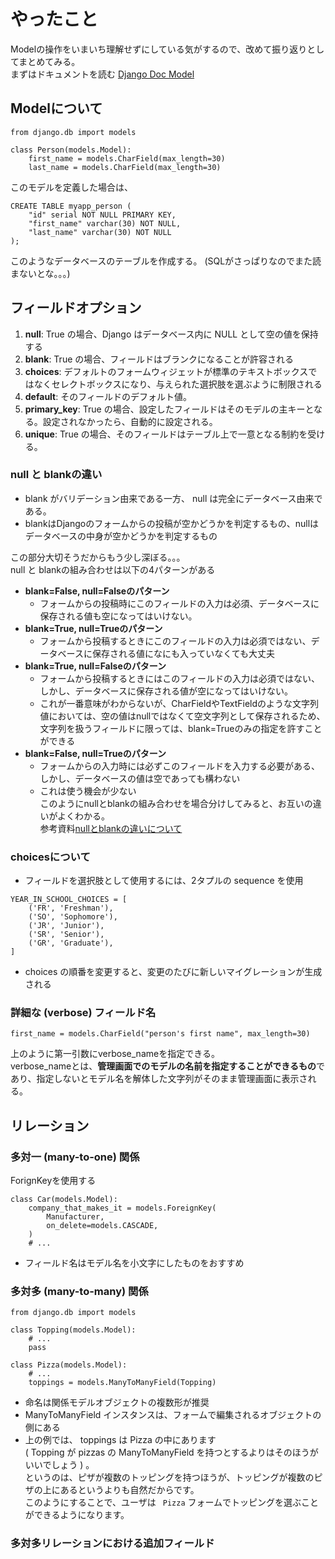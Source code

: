 # やったこと
Modelの操作をいまいち理解せずにしている気がするので、改めて振り返りとしてまとめてみる。  
まずはドキュメントを読む [Django Doc Model](https://docs.djangoproject.com/ja/4.0/topics/db/models/)
## Modelについて

```
from django.db import models

class Person(models.Model):
    first_name = models.CharField(max_length=30)
    last_name = models.CharField(max_length=30)
```
このモデルを定義した場合は、
```
CREATE TABLE myapp_person (
    "id" serial NOT NULL PRIMARY KEY,
    "first_name" varchar(30) NOT NULL,
    "last_name" varchar(30) NOT NULL
);
```
このようなデータベースのテーブルを作成する。 (SQLがさっぱりなのでまた読まないとな。。。)


## フィールドオプション
1. **null**: True の場合、Django はデータベース内に NULL として空の値を保持する
2. **blank**: True の場合、フィールドはブランクになることが許容される
3. **choices**: デフォルトのフォームウィジェットが標準のテキストボックスではなくセレクトボックスになり、与えられた選択肢を選ぶように制限される
4. **default**: そのフィールドのデフォルト値。
5. **primary_key**: True の場合、設定したフィールドはそのモデルの主キーとなる。設定されなかったら、自動的に設定される。
6. **unique**: True の場合、そのフィールドはテーブル上で一意となる制約を受ける。


### null と blankの違い  
- blank がバリデーション由来である一方、 null は完全にデータベース由来である。
- blankはDjangoのフォームからの投稿が空かどうかを判定するもの、nullはデータベースの中身が空かどうかを判定するもの  

この部分大切そうだからもう少し深ぼる。。。  
null と blankの組み合わせは以下の4パターンがある  
- **blank=False, null=Falseのパターン**
    - フォームからの投稿時にこのフィールドの入力は必須、データベースに保存される値も空になってはいけない。
- **blank=True, null=Trueのパターン**
    - フォームから投稿するときにこのフィールドの入力は必須ではない、データベースに保存される値になにも入っていなくても大丈夫
- **blank=True, null=Falseのパターン**
    - フォームから投稿するときにはこのフィールドの入力は必須ではない、しかし、データベースに保存される値が空になってはいけない。
    - これが一番意味がわからないが、CharFieldやTextFieldのような文字列値においては、空の値はnullではなくて空文字列として保存されるため、文字列を扱うフィールドに限っては、blank=Trueのみの指定を許すことができる
- **blank=False, null=Trueのパターン**
    - フォームからの入力時には必ずこのフィールドを入力する必要がある、しかし、データベースの値は空であっても構わない
    - これは使う機会が少ない  
このようにnullとblankの組み合わせを場合分けしてみると、お互いの違いがよくわかる。  
参考資料[nullとblankの違いについて](https://djangobrothers.com/blogs/django_null_blank/#blankFalsenullTrue)

### choicesについて
- フィールドを選択肢として使用するには、2タプルの sequence を使用
```
YEAR_IN_SCHOOL_CHOICES = [
    ('FR', 'Freshman'),
    ('SO', 'Sophomore'),
    ('JR', 'Junior'),
    ('SR', 'Senior'),
    ('GR', 'Graduate'),
]
```
- choices の順番を変更すると、変更のたびに新しいマイグレーションが生成される  

### 詳細な (verbose) フィールド名
```
first_name = models.CharField("person's first name", max_length=30)
```
上のように第一引数にverbose_nameを指定できる。  
verbose_nameとは、**管理画面でのモデルの名前を指定することができるもの**であり、指定しないとモデル名を解体した文字列がそのまま管理画面に表示される。

## リレーション 
### 多対一 (many-to-one) 関係
ForignKeyを使用する
```
class Car(models.Model):
    company_that_makes_it = models.ForeignKey(
        Manufacturer,
        on_delete=models.CASCADE,
    )
    # ...
```
- フィールド名はモデル名を小文字にしたものをおすすめ

### 多対多 (many-to-many) 関係
```
from django.db import models

class Topping(models.Model):
    # ...
    pass

class Pizza(models.Model):
    # ...
    toppings = models.ManyToManyField(Topping)
```
- 命名は関係モデルオブジェクトの複数形が推奨
- ManyToManyField インスタンスは、フォームで編集されるオブジェクトの側にある
- 上の例では、 toppings は Pizza の中にあります  
    ( Topping が pizzas の ManyToManyField を持つとするよりはそのほうがいいでしょう ) 。  
    というのは、ピザが複数のトッピングを持つほうが、トッピングが複数のピザの上にあるというよりも自然だからです。  
    このようにすることで、ユーザは `` Pizza`` フォームでトッピングを選ぶことができるようになります。  

### 多対多リレーションにおける追加フィールド
